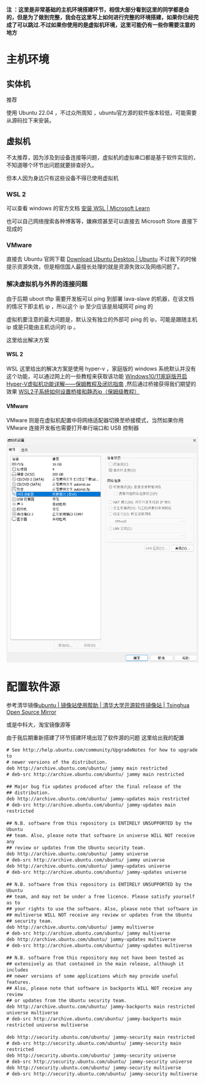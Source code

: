 **注 ：这里是非常基础的主机环境搭建环节，相信大部分看到这里的同学都是会的，但是为了做到完整，我会在这里写上如何进行完整的环境搭建，如果你已经完成了可以跳过.不过如果你使用的是虚拟机环境，这里可能仍有一些你需要注意的地方**

# 主机环境

## 实体机

推荐

使用 Ubuntu 22.04 ，不过众所周知 ，ubuntu官方源的软件版本较低，可能需要从源码拉下来安装。

## 虚拟机

不太推荐，因为涉及到设备连接等问题，虚拟机的虚拟串口都是基于软件实现的，不知道哪个环节出问题就要排查好久。

但本人因为身边只有这些设备不得已使用虚拟机

### WSL 2

可以查看 windows 的官方文档 [安装 WSL | Microsoft Learn](https://learn.microsoft.com/zh-cn/windows/WSL/install)

也可以自己网络搜索各种博客等，嫌麻烦甚至可以直接去 Microsoft Store 直接下现成的

### VMware

直接去 Ubuntu 官网下载 [Download Ubuntu Desktop | Ubuntu](https://ubuntu.com/download/desktop) 不过我下的时候提示资源失效，但是相信国人最擅长处理的就是资源失效以及网络问题了。


### 解决虚拟机与外界的连接问题

由于后期 uboot tftp 需要开发板可以 ping 到部署 lava-slave 的机器，在该文档的情况下即主机 ip ，所以这个 ip 至少应该是局域网可 ping 的

虚拟机要注意的最大问题是，默认没有独立的外部可 ping 的 ip，可能是跟随主机 ip 或是只能由主机访问的 ip 。

这里给出解决方案

#### WSL 2
WSL 这里给出的解决方案是使用 hyper-v ，家庭版的 windows 系统默认并没有这个功能，可以通过网上的一些教程来获取该功能 [Windows10/11家庭版开启Hyper-V虚拟机功能详解——保姆教程及闭坑指南](https://zhuanlan.zhihu.com/p/667571538)  ,然后通过桥接获得我们期望的效果 [WSL2子系统如何设置桥接和静态ip（保姆级教程）](https://blog.csdn.net/m0_73779708/article/details/140301364)

#### VMware

VMware 则是在虚拟机配置中将网络适配器切换至桥接模式，当然如果你用 VMware 连接开发板也需要打开串行端口和 USB 控制器



![image-20240927090911118](img/配置基本环境/配置基本环境1.png)



#  配置软件源

参考清华镜像[ubuntu | 镜像站使用帮助 | 清华大学开源软件镜像站 | Tsinghua Open Source Mirror](https://mirrors.tuna.tsinghua.edu.cn/help/ubuntu/)

或是中科大，淘宝镜像源等



由于我后期重新搭建了环节搭建环境出现了软件源的问题 这里给出我的配置

```list
# See http://help.ubuntu.com/community/UpgradeNotes for how to upgrade to
# newer versions of the distribution.
deb http://archive.ubuntu.com/ubuntu/ jammy main restricted
# deb-src http://archive.ubuntu.com/ubuntu/ jammy main restricted

## Major bug fix updates produced after the final release of the
## distribution.
deb http://archive.ubuntu.com/ubuntu/ jammy-updates main restricted
# deb-src http://archive.ubuntu.com/ubuntu/ jammy-updates main restricted

## N.B. software from this repository is ENTIRELY UNSUPPORTED by the Ubuntu
## team. Also, please note that software in universe WILL NOT receive any
## review or updates from the Ubuntu security team.
deb http://archive.ubuntu.com/ubuntu/ jammy universe
# deb-src http://archive.ubuntu.com/ubuntu/ jammy universe
deb http://archive.ubuntu.com/ubuntu/ jammy-updates universe
# deb-src http://archive.ubuntu.com/ubuntu/ jammy-updates universe

## N.B. software from this repository is ENTIRELY UNSUPPORTED by the Ubuntu
## team, and may not be under a free licence. Please satisfy yourself as to
## your rights to use the software. Also, please note that software in
## multiverse WILL NOT receive any review or updates from the Ubuntu
## security team.
deb http://archive.ubuntu.com/ubuntu/ jammy multiverse
# deb-src http://archive.ubuntu.com/ubuntu/ jammy multiverse
deb http://archive.ubuntu.com/ubuntu/ jammy-updates multiverse
# deb-src http://archive.ubuntu.com/ubuntu/ jammy-updates multiverse

## N.B. software from this repository may not have been tested as
## extensively as that contained in the main release, although it includes
## newer versions of some applications which may provide useful features.
## Also, please note that software in backports WILL NOT receive any review
## or updates from the Ubuntu security team.
deb http://archive.ubuntu.com/ubuntu/ jammy-backports main restricted universe multiverse
# deb-src http://archive.ubuntu.com/ubuntu/ jammy-backports main restricted universe multiverse

deb http://security.ubuntu.com/ubuntu/ jammy-security main restricted
# deb-src http://security.ubuntu.com/ubuntu/ jammy-security main restricted
deb http://security.ubuntu.com/ubuntu/ jammy-security universe
# deb-src http://security.ubuntu.com/ubuntu/ jammy-security universe
deb http://security.ubuntu.com/ubuntu/ jammy-security multiverse
# deb-src http://security.ubuntu.com/ubuntu/ jammy-security multiverse
```

